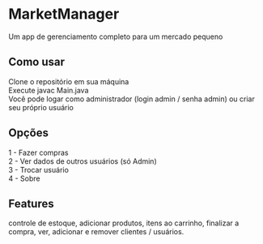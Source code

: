 # MarketManager
Um app de gerenciamento completo para um mercado pequeno

Como usar
--------------------------

Clone o repositório em sua máquina  
Execute javac Main.java  
Você pode logar como administrador (login admin / senha admin) ou criar seu próprio usuário  

Opções
--------------------------
1 - Fazer compras  
2 - Ver dados de outros usuários (só Admin)  
3 - Trocar usuário  
4 - Sobre  

Features
-----------------------
controle de estoque, adicionar produtos, itens ao carrinho, finalizar a compra, ver, adicionar e remover clientes / usuários.
